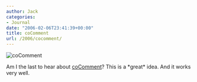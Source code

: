 ```yaml
---
author: Jack
categories:
- Journal
date: "2006-02-06T23:41:39+00:00"
title: coComment
url: /2006/cocomment/
---
```


![coComment](/files/cocomment.gif) 

Am I the last to hear about [coComment](<http://www.cocomment.com/>)? This is a \*great\* idea. And it works very well.